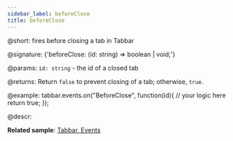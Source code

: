 ```yaml
---
sidebar_label: beforeClose
title: beforeClose
---          
```


@short: fires before closing a tab in Tabbar

@signature: {'beforeClose: (id: string) => boolean | void;'}

@params:
`id: string` - the id of a closed tab

@returns:
Return `false` to prevent closing of a tab; otherwise, `true`.
<!-- boolean | void; ??? -->

@example:
tabbar.events.on("BeforeClose", function(id){
    // your logic here
    return true;
});

@descr:

**Related sample**: [Tabbar. Events](https://snippet.dhtmlx.com/dld2qo1m)
